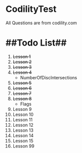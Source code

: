 # CodilityTest

All Questions are from codility.com

##Todo List##
===========

1. ~~Lesson 1~~
2. ~~Lesson 2~~
3. ~~Lesson 3~~
4. ~~Lesson 4~~
	*	NumberOfDiscIntersections
5. ~~Lesson 5~~
6. ~~Lesson 6~~
7. ~~Lesson 7~~
8. ~~Lesson 8~~
	*	Flags
9. Lesson 9
10. Lesson 10
11. Lesson 11
12. Lesson 12
13. Lesson 13
14. Lesson 14
15. Lesson 15
16. Lesson 99


